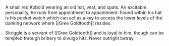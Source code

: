 A small red Kobold wearing an old hat, vest, and spats. An excitable personality, he runs from appointment to appointment. Found within his hat is his pocket watch which can act as a key to access the lower levels of the banking network where [[Gree Goldtooth]] resides.

Skriggle is a servant of [[Gree Goldtooth]] and is loyal to him, though can be tempted through bribery to divulge hits. Never outright betray.